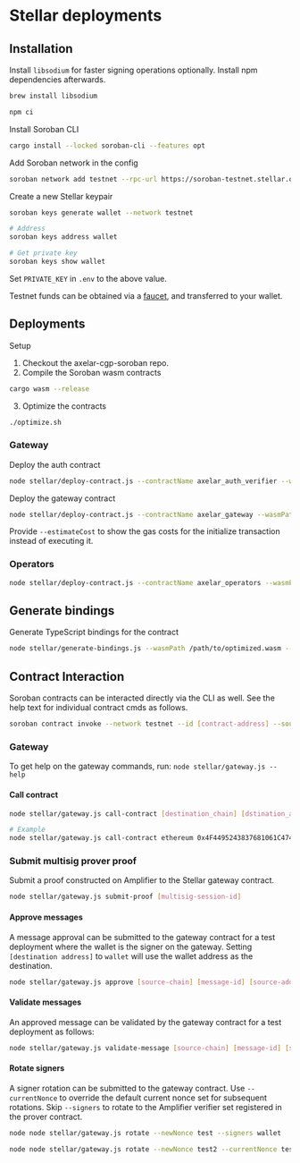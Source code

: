 # Stellar deployments

## Installation

Install `libsodium` for faster signing operations optionally. Install npm dependencies afterwards.

```sh
brew install libsodium

npm ci
```

Install Soroban CLI

```bash
cargo install --locked soroban-cli --features opt
```

Add Soroban network in the config

```bash
soroban network add testnet --rpc-url https://soroban-testnet.stellar.org:443 "Test SDF Network ; September 2015" --global
```

Create a new Stellar keypair

```bash
soroban keys generate wallet --network testnet

# Address
soroban keys address wallet

# Get private key
soroban keys show wallet
```

Set `PRIVATE_KEY` in `.env` to the above value.

Testnet funds can be obtained via a [faucet](https://ftl.ai/), and transferred to your wallet.

## Deployments

Setup

1. Checkout the axelar-cgp-soroban repo.
2. Compile the Soroban wasm contracts
```bash
cargo wasm --release
```
3. Optimize the contracts
```bash
./optimize.sh
```

### Gateway

Deploy the auth contract

```bash
node stellar/deploy-contract.js --contractName axelar_auth_verifier --wasmPath ../axelar-cgp-soroban/target/wasm32-unknown-unknown/release/axelar_auth_verifier.optimized.wasm --initialize
```

Deploy the gateway contract

```bash
node stellar/deploy-contract.js --contractName axelar_gateway --wasmPath ../axelar-cgp-soroban/target/wasm32-unknown-unknown/release/axelar_gateway.optimized.wasm --initialize
```

Provide `--estimateCost` to show the gas costs for the initialize transaction instead of executing it.

### Operators

```bash
node stellar/deploy-contract.js --contractName axelar_operators --wasmPath ../axelar-cgp-soroban/target/wasm32-unknown-unknown/release/axelar_operators.optimized.wasm --initialize
```

## Generate bindings

Generate TypeScript bindings for the contract

```bash
node stellar/generate-bindings.js --wasmPath /path/to/optimized.wasm --contractId [contract address] --outputDir ./stellar/bindings/[contract name]
```

## Contract Interaction

Soroban contracts can be interacted directly via the CLI as well. See the help text for individual contract cmds as follows.

```bash
soroban contract invoke --network testnet --id [contract-address] --source-account wallet -- --help
```

### Gateway

To get help on the gateway commands, run:
`node stellar/gateway.js --help`

#### Call contract

```bash
node stellar/gateway.js call-contract [destination_chain] [dstination_address] [payload]

# Example
node stellar/gateway.js call-contract ethereum 0x4F4495243837681061C4743b74B3eEdf548D56A5 0x1234
```

### Submit multisig prover proof

Submit a proof constructed on Amplifier to the Stellar gateway contract.

```bash
node stellar/gateway.js submit-proof [multisig-session-id]
```

#### Approve messages

A message approval can be submitted to the gateway contract for a test deployment where the wallet is the signer on the gateway. Setting `[destination address]` to `wallet` will use the wallet address as the destination.

```bash
node stellar/gateway.js approve [source-chain] [message-id] [source-address] [destination-address] [payload]
```

#### Validate messages

An approved message can be validated by the gateway contract for a test deployment as follows:

```bash
node stellar/gateway.js validate-message [source-chain] [message-id] [source-address] [payload]
```

#### Rotate signers

A signer rotation can be submitted to the gateway contract. Use `--currentNonce` to override the default current nonce set for subsequent rotations. Skip `--signers` to rotate to the Amplifier verifier set registered in the prover contract.

```bash
node node stellar/gateway.js rotate --newNonce test --signers wallet

node node stellar/gateway.js rotate --newNonce test2 --currentNonce test --signers wallet
```
